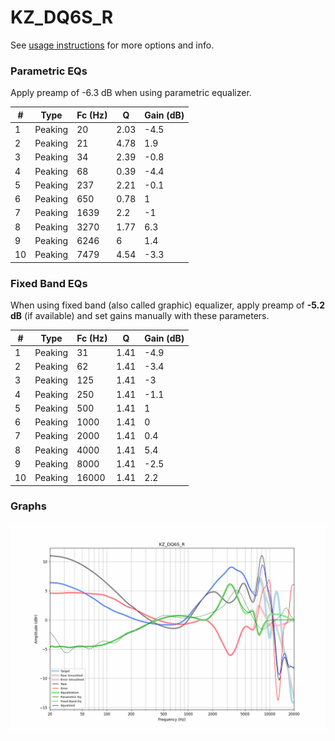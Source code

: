 # KZ_DQ6S_R
See [usage instructions](https://github.com/jaakkopasanen/AutoEq#usage) for more options and info.

### Parametric EQs
Apply preamp of -6.3 dB when using parametric equalizer.

|   # | Type    |   Fc (Hz) |    Q |   Gain (dB) |
|-----|---------|-----------|------|-------------|
|   1 | Peaking |        20 | 2.03 |        -4.5 |
|   2 | Peaking |        21 | 4.78 |         1.9 |
|   3 | Peaking |        34 | 2.39 |        -0.8 |
|   4 | Peaking |        68 | 0.39 |        -4.4 |
|   5 | Peaking |       237 | 2.21 |        -0.1 |
|   6 | Peaking |       650 | 0.78 |         1   |
|   7 | Peaking |      1639 | 2.2  |        -1   |
|   8 | Peaking |      3270 | 1.77 |         6.3 |
|   9 | Peaking |      6246 | 6    |         1.4 |
|  10 | Peaking |      7479 | 4.54 |        -3.3 |

### Fixed Band EQs
When using fixed band (also called graphic) equalizer, apply preamp of **-5.2 dB** (if available) and set gains manually with these parameters.

|   # | Type    |   Fc (Hz) |    Q |   Gain (dB) |
|-----|---------|-----------|------|-------------|
|   1 | Peaking |        31 | 1.41 |        -4.9 |
|   2 | Peaking |        62 | 1.41 |        -3.4 |
|   3 | Peaking |       125 | 1.41 |        -3   |
|   4 | Peaking |       250 | 1.41 |        -1.1 |
|   5 | Peaking |       500 | 1.41 |         1   |
|   6 | Peaking |      1000 | 1.41 |         0   |
|   7 | Peaking |      2000 | 1.41 |         0.4 |
|   8 | Peaking |      4000 | 1.41 |         5.4 |
|   9 | Peaking |      8000 | 1.41 |        -2.5 |
|  10 | Peaking |     16000 | 1.41 |         2.2 |

### Graphs
![](./KZ_DQ6S_R.png)
